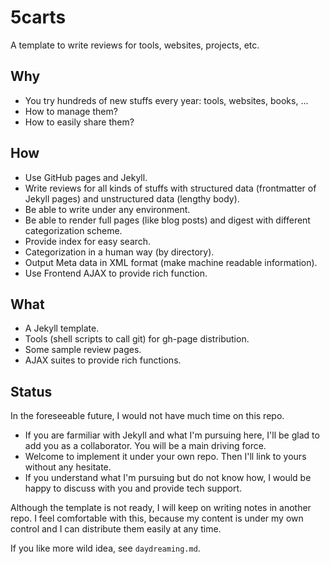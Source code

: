 5carts
======

A template to write reviews for tools, websites, projects, etc. 

Why
---

   * You try hundreds of new stuffs every year: tools, websites, books, ...
   * How to manage them?
   * How to easily share them?

How
---

   * Use GitHub pages and Jekyll. 
   * Write reviews for all kinds of stuffs
   with structured data (frontmatter of Jekyll pages)
   and unstructured data (lengthy body). 
   * Be able to write under any environment. 
   * Be able to render full pages (like blog posts) 
   and digest with different categorization scheme. 
   * Provide index for easy search.
   * Categorization in a human way (by directory).
   * Output Meta data in XML format (make machine readable information).
   * Use Frontend AJAX to provide rich function.

What
----

   * A Jekyll template. 
   * Tools (shell scripts to call git) for gh-page distribution. 
   * Some sample review pages.
   * AJAX suites to provide rich functions.

Status
------

In the foreseeable future, I would not have much time on this repo. 

   * If you are farmiliar with Jekyll and what I'm pursuing here, 
   I'll be glad to add you as a collaborator. 
   You will be a main driving force. 
   * Welcome to implement it under your own repo. 
   Then I'll link to yours without any hesitate. 
   * If you understand what I'm pursuing but do not know how, 
   I would be happy to discuss with you and provide tech support.

Although the template is not ready,
I will keep on writing notes in another repo.
I feel comfortable with this, because my content is under my own control
and I can distribute them easily at any time.

If you like more wild idea, see `daydreaming.md`. 
